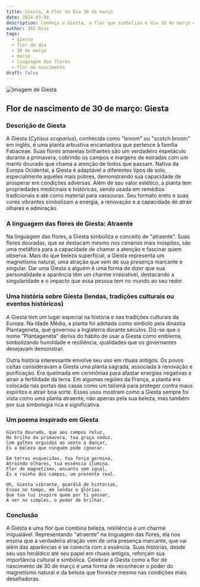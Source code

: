 ```yaml
---
title: Giesta, A Flor do Dia 30 de março
date: 2024-03-30
description: Conheça o Giesta, a flor que simboliza o dia 30 de março e seu significado 'Atraente'. Explore a beleza e o simbolismo desta flor encantadora.
author: 365 Dias
tags:
  - giesta
  - flor do dia
  - 30 de março
  - março
  - linguagem das flores
  - flor do nascimento
draft: false
---
```


![Imagem de Giesta](https://cdn.pixabay.com/photo/2016/09/29/21/37/broom-1703873_960_720.jpg#center)


## Flor de nascimento de 30 de março: Giesta

### Descrição de Giesta

A Giesta (_Cytisus scoparius_), conhecida como "broom" ou "scotch broom" em inglês, é uma planta arbustiva encantadora que pertence à família Fabaceae. Suas flores amarelas brilhantes são um verdadeiro espetáculo durante a primavera, cobrindo os campos e margens de estradas com um manto dourado que chama a atenção de todos que passam. Nativa da Europa Ocidental, a Giesta é adaptável a diferentes tipos de solo, especialmente aqueles mais pobres, demonstrando sua capacidade de prosperar em condições adversas. Além de seu valor estético, a planta tem propriedades medicinais e históricas, sendo usada em remédios tradicionais e até como material para vassouras. Seu formato ereto e suas cores vibrantes simbolizam a energia, a renovação e a capacidade de atrair olhares e admiração.

### A linguagem das flores de Giesta: Atraente

Na linguagem das flores, a Giesta simboliza o conceito de "atraente". Suas flores douradas, que se destacam mesmo nos cenários mais inóspitos, são uma metáfora para a capacidade de chamar a atenção e fascinar quem observa. Mais do que beleza superficial, a Giesta representa um magnetismo natural, uma atração que vem de sua presença marcante e singular. Dar uma Giesta a alguém é uma forma de dizer que sua personalidade e aparência têm um charme irresistível, destacando a singularidade e o impacto que essa pessoa tem no mundo ao seu redor.

### Uma história sobre Giesta (lendas, tradições culturais ou eventos históricos)

A Giesta tem um lugar especial na história e nas tradições culturais da Europa. Na Idade Média, a planta foi adotada como símbolo pela dinastia Plantageneta, que governou a Inglaterra durante séculos. Diz-se que o nome "Plantageneta" deriva do hábito de usar a Giesta como emblema, simbolizando humildade e resiliência, qualidades que os governantes desejavam demonstrar.

Outra história interessante envolve seu uso em rituais antigos. Os povos celtas consideravam a Giesta uma planta sagrada, associada à renovação e purificação. Era queimada em cerimônias para afastar energias negativas e atrair a fertilidade da terra. Em algumas regiões da França, a planta era colocada nas portas das casas como um talismã para proteger contra maus espíritos e atrair boa sorte. Esses usos mostram como a Giesta sempre foi vista como uma planta atraente, não apenas pela sua beleza, mas também por sua simbologia rica e significativa.

### Um poema inspirado em Giesta

```
Giesta dourada, que aos campos reluz,  
No brilho da primavera, tua graça seduz.  
Com galhos erguidos ao vento a dançar,  
És a beleza que ninguém pode ignorar.  

Em terras esquecidas, tua força germina,  
Atraindo olhares, tua essência ilumina.  
Flor de magnetismo, encanto sem igual,  
És a rainha dos campos, um presente real.  

Oh, Giesta vibrante, guardiã de histórias,  
Ecoas no tempo, em lendas e glórias.  
Que tua luz inspire quem por ti passar,  
A ver no simples, o poder de brilhar.
```

### Conclusão

A Giesta é uma flor que combina beleza, resiliência e um charme inigualável. Representando "atraente" na linguagem das flores, ela nos ensina que a verdadeira atração vem de uma presença marcante, que vai além das aparências e se conecta com a essência. Suas histórias, desde seu uso heráldico até seu papel em rituais antigos, reforçam sua importância cultural e simbólica. Celebrar a Giesta como a flor de nascimento de 30 de março é uma forma de reconhecer o poder do magnetismo natural e da beleza que floresce mesmo nas condições mais desafiadoras.